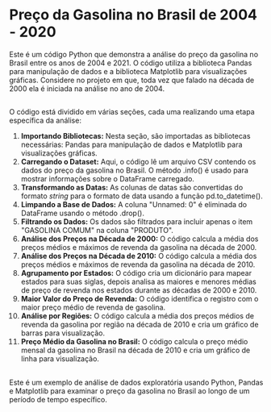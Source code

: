 # Preço da Gasolina no Brasil de 2004 - 2020

Este é um código Python que demonstra a análise do preço da gasolina no Brasil entre os anos de 2004 e 2021. O código utiliza a biblioteca Pandas para manipulação de dados e a biblioteca Matplotlib para visualizações gráficas. Considere no projeto em que, toda vez que falado na década de 2000 ela é iniciada na análise no ano de 2004.
##
O código está dividido em várias seções, cada uma realizando uma etapa específica da análise:

1. **Importando Bibliotecas:** Nesta seção, são importadas as bibliotecas necessárias: Pandas para manipulação de dados e Matplotlib para visualizações gráficas.
2. **Carregando o Dataset:** Aqui, o código lê um arquivo CSV contendo os dados do preço da gasolina no Brasil. O método .info() é usado para mostrar informações sobre o DataFrame carregado.
3. **Transformando as Datas:** As colunas de datas são convertidas do formato _string_ para o formato de data usando a função pd.to_datetime().
4. **Limpando a Base de Dados:** A coluna "Unnamed: 0" é eliminada do DataFrame usando o método .drop().
5. **Filtrando os Dados:** Os dados são filtrados para incluir apenas o item "GASOLINA COMUM" na coluna "PRODUTO".
6. **Análise dos Preços na Década de 2000:** O código calcula a média dos preços médios e máximos de revenda da gasolina na década de 2000.
7. **Análise dos Preços na Década de 2010:** O código calcula a média dos preços médios e máximos de revenda da gasolina na década de 2010.
8. **Agrupamento por Estados:** O código cria um dicionário para mapear estados para suas siglas, depois analisa as maiores e menores médias de preço de revenda nos estados durante as décadas de 2000 e 2010.
9. **Maior Valor do Preço de Revenda:** O código identifica o registro com o maior preço médio de revenda de gasolina.
10. **Análise por Regiões:** O código calcula a média dos preços médios de revenda da gasolina por região na década de 2010 e cria um gráfico de barras para visualização.
11. **Preço Médio da Gasolina no Brasil:** O código calcula o preço médio mensal da gasolina no Brasil na década de 2010 e cria um gráfico de linha para visualização.
##
Este é um exemplo de análise de dados exploratória usando Python, Pandas e Matplotlib para examinar o preço da gasolina no Brasil ao longo de um período de tempo específico.
